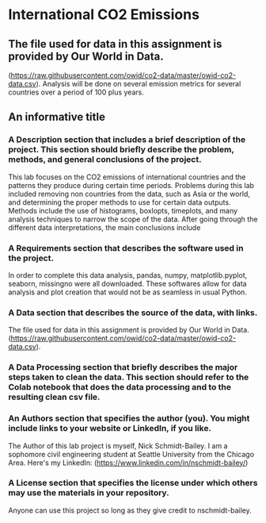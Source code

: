 # International CO2 Emissions
## The file used for data in this assignment is provided by Our World in Data.
(https://raw.githubusercontent.com/owid/co2-data/master/owid-co2-data.csv). Analysis will be done on several emission metrics for several countries over a period of 100 plus years.
## An informative title
### A Description section that includes a brief description of the project. This section should briefly describe the problem, methods, and general conclusions of the project. 
This lab focuses on the CO2 emissions of international countries and the patterns they produce during certain time periods. Problems during this lab included removing non countries from the data, such as Asia or the world, and determining the proper methods to use for certain data outputs. Methods include the use of histograms, boxlopts, timeplots, and many analysis techniques to narrow the scope of the data. After going through the different data interpretations, the main conclusions include
### A Requirements section that describes the software used in the project.
In order to complete this data analysis, pandas, numpy, matplotlib.pyplot, seaborn, missingno were all downloaded. These softwares allow for data analysis and plot creation that would not be as seamless in usual Python.
### A Data section that describes the source of the data, with links.
The file used for data in this assignment is provided by Our World in Data.(https://raw.githubusercontent.com/owid/co2-data/master/owid-co2-data.csv). 
### A Data Processing section that briefly describes the major steps taken to clean the data. This section should refer to the Colab notebook that does the data processing and to the resulting clean csv file.

### An Authors section that specifies the author (you). You might include links to your website or LinkedIn, if you like.
The Author of this lab project is myself, Nick Schmidt-Bailey. I am a sophomore civil engineering student at Seattle University from the Chicago Area. Here's my LinkedIn: (https://www.linkedin.com/in/nschmidt-bailey/)
### A License section that specifies the license under which others may use the materials in your repository.
Anyone can use this project so long as they give credit to nschmidt-bailey. 

